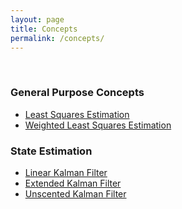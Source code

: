 ```yaml
---
layout: page
title: Concepts
permalink: /concepts/
---
```


<br>

### General Purpose Concepts

- [Least Squares Estimation](/concepts/least-squares/)
- [Weighted Least Squares Estimation](/concepts/weighted-least-squares/)

### State Estimation
- [Linear Kalman Filter](/concepts/linear-kalman-filter/)
- [Extended Kalman Filter](/concepts/extended-kalman-filter/)
- [Unscented Kalman Filter](/concepts/unscented-kalman-filter/)

<!-- ### Embedded Systems -->
<!-- - all the interview questions -->

<!-- ### C++ Concepts -->

<!-- ### Machine Learning -->




<br>